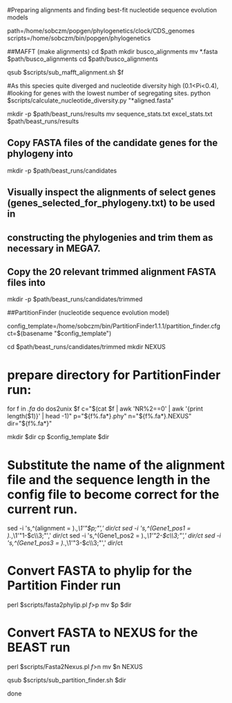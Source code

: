 #Preparing alignments and finding best-fit nucleotide sequence evolution models

path=/home/sobczm/popgen/phylogenetics/clock/CDS_genomes
scripts=/home/sobczm/bin/popgen/phylogenetics

##MAFFT (make alignments)
cd $path
mkdir busco_alignments
mv *.fasta $path/busco_alignments
cd $path/busco_alignments

qsub $scripts/sub_mafft_alignment.sh $f

#As this species quite diverged and nucleotide diversity high (0.1<Pi<0.4),
#looking for genes with the lowest number of segregating sites.
python $scripts/calculate_nucleotide_diversity.py "*aligned.fasta"

mkdir -p $path/beast_runs/results
mv sequence_stats.txt excel_stats.txt $path/beast_runs/results

## Copy FASTA files of the candidate genes for the phylogeny into
mkdir -p $path/beast_runs/candidates

## Visually inspect the alignments of select genes (genes_selected_for_phylogeny.txt) to be used in
## constructing the phylogenies and trim them as necessary in MEGA7.
## Copy the 20 relevant trimmed alignment FASTA files into
mkdir -p $path/beast_runs/candidates/trimmed

##PartitionFinder (nucleotide sequence evolution model)

config_template=/home/sobczm/bin/PartitionFinder1.1.1/partition_finder.cfg
ct=$(basename "$config_template")

cd $path/beast_runs/candidates/trimmed
mkdir NEXUS

# prepare directory for PartitionFinder run:
for f in *.fa*
do
dos2unix $f
c="$(cat $f | awk 'NR%2==0' | awk '{print length($1)}' | head -1)"
p="${f%.fa*}.phy"
n="${f%.fa*}.NEXUS"
dir="${f%.fa*}"

mkdir $dir
cp $config_template $dir

# Substitute the name of the alignment file and the sequence length in the config file to become correct for the current run.
sed -i 's,^\(alignment = \).*,\1'"$p;"',' $dir/$ct
sed -i 's,^\(Gene1_pos1 = \).*,\1'"1-$c\\\3;"',' $dir/$ct
sed -i 's,^\(Gene1_pos2 = \).*,\1'"2-$c\\\3;"',' $dir/$ct
sed -i 's,^\(Gene1_pos3 = \).*,\1'"3-$c\\\3;"',' $dir/$ct

# Convert FASTA to phylip for the Partition Finder run
perl $scripts/fasta2phylip.pl $f>$p
mv $p $dir

# Convert FASTA to NEXUS for the BEAST run
perl $scripts/Fasta2Nexus.pl $f>$n
mv $n NEXUS

qsub $scripts/sub_partition_finder.sh $dir

done

